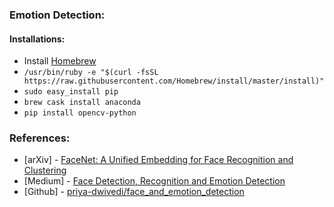 ### Emotion Detection:



#### Installations: 

- Install [Homebrew](https://brew.sh/)
- `/usr/bin/ruby -e "$(curl -fsSL https://raw.githubusercontent.com/Homebrew/install/master/install)"`
- `sudo easy_install pip`
- `brew cask install anaconda`
- `pip install opencv-python`


### References: 

- [arXiv] - [FaceNet: A Unified Embedding for Face Recognition and Clustering](https://arxiv.org/abs/1503.03832)
- [Medium] - [Face Detection, Recognition and Emotion Detection](https://towardsdatascience.com/face-detection-recognition-and-emotion-detection-in-8-lines-of-code-b2ce32d4d5de)
- [Github] - [priya-dwivedi/face_and_emotion_detection](https://github.com/priya-dwivedi/face_and_emotion_detection)
